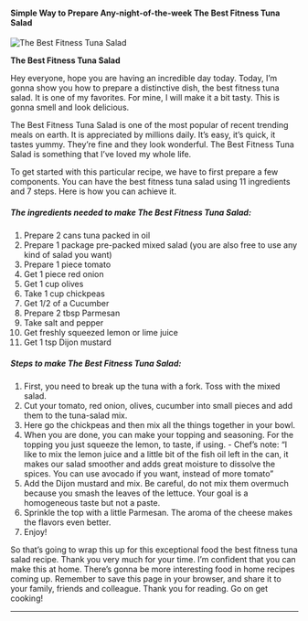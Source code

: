             

#### Simple Way to Prepare Any-night-of-the-week The Best Fitness Tuna Salad

![The Best Fitness Tuna Salad](https://img-global.cpcdn.com/recipes/5785f1b3e40f617d/751x532cq70/the-best-fitness-tuna-salad-recipe-main-photo.jpg)

**The Best Fitness Tuna Salad**

Hey everyone, hope you are having an incredible day today. Today, I’m gonna show you how to prepare a distinctive dish, the best fitness tuna salad. It is one of my favorites. For mine, I will make it a bit tasty. This is gonna smell and look delicious.

The Best Fitness Tuna Salad is one of the most popular of recent trending meals on earth. It is appreciated by millions daily. It’s easy, it’s quick, it tastes yummy. They’re fine and they look wonderful. The Best Fitness Tuna Salad is something that I’ve loved my whole life.

To get started with this particular recipe, we have to first prepare a few components. You can have the best fitness tuna salad using 11 ingredients and 7 steps. Here is how you can achieve it.

##### The ingredients needed to make The Best Fitness Tuna Salad:

1.  Prepare 2 cans tuna packed in oil
2.  Prepare 1 package pre-packed mixed salad (you are also free to use any kind of salad you want)
3.  Prepare 1 piece tomato
4.  Get 1 piece red onion
5.  Get 1 cup olives
6.  Take 1 cup chickpeas
7.  Get 1/2 of a Cucumber
8.  Prepare 2 tbsp Parmesan
9.  Take salt and pepper
10.  Get freshly squeezed lemon or lime juice
11.  Get 1 tsp Dijon mustard

##### Steps to make The Best Fitness Tuna Salad:

1.  First, you need to break up the tuna with a fork. Toss with the mixed salad.
2.  Cut your tomato, red onion, olives, cucumber into small pieces and add them to the tuna-salad mix.
3.  Here go the chickpeas and then mix all the things together in your bowl.
4.  When you are done, you can make your topping and seasoning. For the topping you just squeeze the lemon, to taste, if using. - Chef’s note: “I like to mix the lemon juice and a little bit of the fish oil left in the can, it makes our salad smoother and adds great moisture to dissolve the spices. You can use avocado if you want, instead of more tomato”
5.  Add the Dijon mustard and mix. Be careful, do not mix them overmuch because you smash the leaves of the lettuce. Your goal is a homogeneous taste but not a paste.
6.  Sprinkle the top with a little Parmesan. The aroma of the cheese makes the flavors even better.
7.  Enjoy!

So that’s going to wrap this up for this exceptional food the best fitness tuna salad recipe. Thank you very much for your time. I’m confident that you can make this at home. There’s gonna be more interesting food in home recipes coming up. Remember to save this page in your browser, and share it to your family, friends and colleague. Thank you for reading. Go on get cooking!

* * *